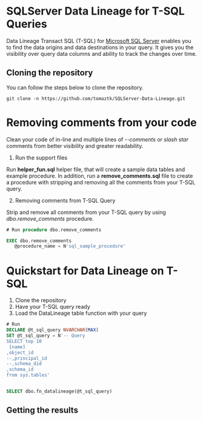# SQLServer Data  Lineage for T-SQL Queries

Data Lineage Transact SQL (T-SQL) for [Microsoft SQL Server](https://www.microsoft.com/en-us/sql-server) enables you to find the data origins and data destinations in your query. It gives you the visibility over query data columns and ability to track the changes over time.

## Cloning the repository
You can follow the steps below to clone the repository.
```
git clone -n https://github.com/tomaztk/SQLServer-Data-Lineage.git
```

# Removing comments from your code
Clean your code of in-line and multiple lines of _--comments_ or _slash star_ comments from better visibility and greater readability.


1. Run the support files

Run **helper_fun.sql** helper file, that will create a sample data tables and example procedure.
In addition, run a **remove_comments.sql** file to create a procedure with stripping and removing  all the comments from your T-SQL query.

2. Removing comments from T-SQL Query

Strip and remove all comments from your T-SQL query by using _dbo.remove_comments_ procedure.

``` sql
# Run procedure dbo.remove_comments

EXEC dbo.remove_comments
   @procedure_name = N'sql_sample_procedure'

```

# Quickstart for Data Lineage on T-SQL

1.  Clone the repository
2.  Have your T-SQL query ready
3.  Load the DataLineage table function with your query


``` sql
# Run
DECLARE @t_sql_query NVARCHAR(MAX)
SET @t_sql_query = N'-- Query
SELECT top 10 
 [name]
,object_id
--,principal_id
--,schema_did
,schema_id
from sys.tables'


SELECT dbo.fn_datalineage(@t_sql_query)
```


## Getting the results

